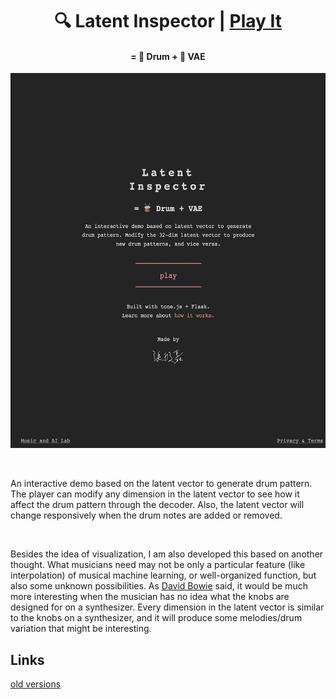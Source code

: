 <h1 align="center">
🔍 Latent Inspector | <a href="http://vibertthio.com/drum-vae-client/public/" target="_blank">Play It<a/>
</h1>

<h4 align="center">
= 🥁 Drum +  🤖 VAE
</h4>

<p align="center">
  <img src="./assets/drum-vae.gif" height="600px"/>
</p>


<br />

An interactive demo based on the latent vector to generate drum pattern. The player can modify any dimension in the latent vector to see how it affect the drum pattern through the decoder. Also, the latent vector will change responsively when the drum notes are added or removed.

<br />

Besides the idea of visualization, I am also developed this based on another thought. What musicians need may not be only a particular feature (like interpolation) of musical machine learning, or well-organized function, but also some unknown possibilities. As [David Bowie](https://www.youtube.com/watch?v=yadcdunOd7U) said, it would be much more interesting when the musician has no idea what the knobs are designed for on a synthesizer. Every dimension in the latent vector is similar to the knobs on a synthesizer, and it will produce some melodies/drum variation that might be interesting.

## Links

[old versions](./assets/versions.md)
